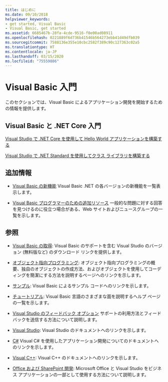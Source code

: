 ```yaml
---
title: はじめに
ms.date: 09/10/2018
helpviewer_keywords:
- get started, Visual Basic
- Visual Basic, get started
ms.assetid: 6685467b-28fa-4cde-9516-f0e00ad08911
ms.openlocfilehash: 0221889f6d736b41546b564273ebb41d49dfb039
ms.sourcegitcommit: 7588136e355e10cbc2582f389c90c127363c02a5
ms.translationtype: HT
ms.contentlocale: ja-JP
ms.lasthandoff: 03/15/2020
ms.locfileid: "75559886"
---
```

# <a name="get-started-with-visual-basic"></a>Visual Basic 入門

このセクションでは、Visual Basic によるアプリケーション開発を開始するための情報を提供します。

## <a name="get-started-with-visual-basic-and-net-core"></a>Visual Basic と .NET Core 入門

[Visual Studio で .NET Core を使用して Hello World アプリケーションを構築する](../../core/tutorials/with-visual-studio.md)

[Visual Studio で .NET Standard を使用してクラス ライブラリを構築する](../../core/tutorials/library-with-visual-studio.md)

## <a name="additional-information"></a>追加情報

- [Visual Basic の新機能](whats-new.md) Visual Basic .NET の各バージョンの新機能を一覧表示します。

- [Visual Basic プログラマーのための追加リソース](additional-resources.md) 一般的な問題に対する回答を見つけるのに役立つ場合がある、Web サイトおよびニュースグループの一覧を示します。

## <a name="see-also"></a>参照

- [Visual Basic の取得](https://visualstudio.microsoft.com/downloads/?utm_medium=microsoft&utm_source=docs.microsoft.com&utm_campaign=inline+link&utm_content=download+vs2019): Visual Basic のサポートを含む Visual Studio のバージョン (無料版など) のダウンロード リンクを提供します。

- [オブジェクト指向プログラミング](../programming-guide/concepts/object-oriented-programming.md): オブジェクト指向プログラミングの概要、独自のオブジェクトの作成方法、およびオブジェクトを使用してコーディングを簡潔にする方法を説明するページへのリンクを示します。

- [サンプル](https://github.com/dotnet/samples/tree/master/snippets/visualbasic): Visual Basic によるサンプル コードへのリンクを示します。

- [チュートリアル](../walkthroughs.md): Visual Basic 言語のさまざまな面を説明するヘルプ ページの一覧を示します。

- [Visual Studio のフィードバック オプション](/visualstudio/ide/feedback-options) サポートの利用方法とフィードバックを送信する方法について説明します。

- [Visual Studio](/visualstudio/): Visual Studio のドキュメントへのリンクを示します。

- [C#](../../csharp/index.yml) Visual C# を使用したアプリケーション開発についてのドキュメントへのリンクを示します。

- [Visual C++](/cpp/): Visual C++ のドキュメントへのリンクを示します。

- [Office および SharePoint 開発](/visualstudio/vsto/office-and-sharepoint-development-in-visual-studio): Microsoft Office と Visual Studio をビジネス アプリケーションの一部として使用する方法について説明します。
